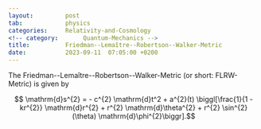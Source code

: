 ```yaml
---
layout:         post
tab:	        physics
categories:     Relativity-and-Cosmology
<!-- category:       Quantum-Mechanics -->
title:          Friedman--Lemaître--Robertson--Walker-Metric
date:           2023-09-11  07:05:00 +0200
---
```


The Friedman--Lemaître--Robertson--Walker-Metric (or short: FLRW-Metric) is given by

$$ \mathrm{d}s^{2} = - c^{2} \mathrm{d}t^2 + a^{2}(t) \biggl[\frac{1}{1 - kr^{2}} \mathrm{d}r^{2} + r^{2} \mathrm{d}\theta^{2} + r^{2} \sin^{2}(\theta) \mathrm{d}\phi^{2}\biggr].$$
